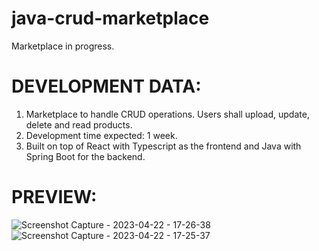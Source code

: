 # java-crud-marketplace
Marketplace in progress.

# DEVELOPMENT DATA:
1. Marketplace to handle CRUD operations. Users shall upload, update, delete and read products.
2. Development time expected: 1 week.
3. Built on top of React with Typescript as the frontend and Java with Spring Boot for the backend.

# PREVIEW:
![Screenshot Capture - 2023-04-22 - 17-26-38](https://user-images.githubusercontent.com/80694673/233810308-4163236d-26db-4256-b4ce-e4ac06d10bb4.png)
![Screenshot Capture - 2023-04-22 - 17-25-37](https://user-images.githubusercontent.com/80694673/233810300-d8d1075f-72f6-4155-b039-b0ce17dfd446.png)
